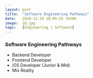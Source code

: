 ```yaml
---
layout: post
title:  "Software Engineering Pathways"
date:   2020-12-29 18:05:55 +0300
image:  18.jpg
tags:   [Engineering | Software]
---
```

### Software Engineering Pathways
  - Backend Developer
  - Frontend Developer
  - iOS Developer (Junior & Mid)
  - Mix Reality

[jekyll-docs]: https://jekyllrb.com/docs/home
[jekyll-gh]:   https://github.com/jekyll/jekyll
[jekyll-talk]: https://talk.jekyllrb.com/
